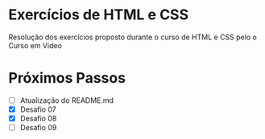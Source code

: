 # Exercícios de HTML e CSS

Resolução dos exercícios proposto durante o curso de HTML e CSS pelo o Curso em Vídeo

# Próximos Passos

- [ ] Atualização do README.md
- [x] Desafio 07
- [x] Desafio 08
- [ ] Desafio 09 
